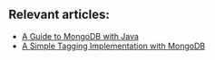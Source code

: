 ## Relevant articles:

- [A Guide to MongoDB with Java](http://www.baeldung.com/java-mongodb)
- [A Simple Tagging Implementation with MongoDB](http://www.baeldung.com/mongodb-tagging)
